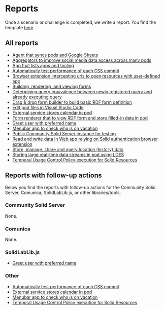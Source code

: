 # Reports

Once a scenario or challenge is completed, we write a report.
You find the template [here](template.md).

## All reports

- [Agent that syncs pods and Google Sheets](./agent-that-syncs-pods-and-google-sheets.md)
- [Aggregators to improve social media data access across many pods](./aggregators-to-improve-social-media-data-access-across-many-pods.md)
- [App that lists apps and tooling](./app-that-lists-apps-and-tooling.md)
- [Automatically test performance of each CSS commit](./automatically-test-performance-of-each-css-commit.md)
- [Browser extension intercepting urls to open resources with user-defined app](./browser-extension-intercepting-urls-to-open-resources-with-user-defined-app.md)
- [Building, rendering, and viewing forms](./building-rendering-viewing-forms.md)
- [Determining query equivalence between newly registered query and already executing query](./determining-query-equivalence-between-newly-registered-query-and-already-executing-query.md)
- [Drag & drop form builder to build basic RDF form definition](./drag-drop-form-builder-to-build-basic-rdf-form-definition.md)
- [Edit pod files in Visual Studio Code](./edit-pod-files-in-vs-code.md)
- [External service stores calendar in pod](./external-service-stores-calendar-in-pod.md)
- [Form renderer that to view RDF form and store filled-in data in pod](./form-renderer-to-view-form-store-data.md)
- [Greet user with preferred name](./greet-user-with-their-preferred-name.md)
- [Menubar app to check who is on vacation](./menubar-app-to-check-who-is-on-vacation.md)
- [Public Community Solid Server instance for testing](./public-css-instance-for-testing.md)
- [Read and write data in Web app relying on Solid authentication browser extension](./read-and-write-data-in-web-app-relying-on-solid-authentication-browser-extension.md)
- [Store, manage, share and query location (history) data](./store-manage-share-and-query-location-history-data.md)
- [Storing large real-time data streams in pod using LDES](./storing-large-real-time-data-streams-in-pod-using-LDES.md)
- [Temporal Usage Control Policy execution for Solid Resources](./temporal-usage-control-policy-execution-for-solid-resources.md)

## Reports with follow-up actions

Below you find the reports with follow-up actions for
the Community Solid Server, Comunica, SolidLabLib.js, or other libraries/tools.

### Community Solid Server

None.

### Comunica

None.

### SolidLabLib.js

- [Greet user with preferred name](./greet-user-with-their-preferred-name.md)

### Other

- [Automatically test performance of each CSS commit](./automatically-test-performance-of-each-css-commit.md)
- [External service stores calendar in pod](./external-service-stores-calendar-in-pod.md)
- [Menubar app to check who is on vacation](./menubar-app-to-check-who-is-on-vacation.md)
- [Temporal Usage Control Policy execution for Solid Resources](./temporal-usage-control-policy-execution-for-solid-resources.md)
